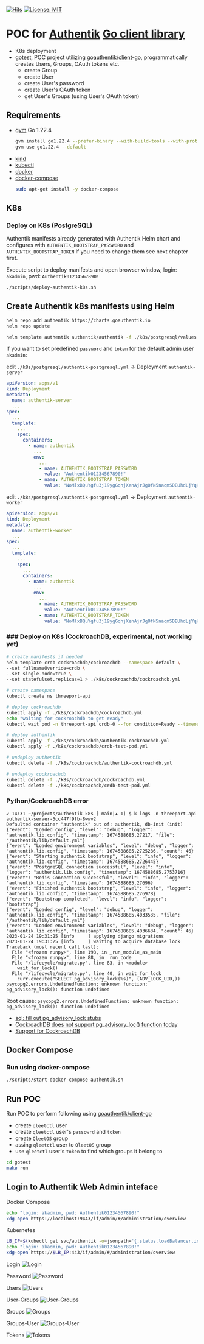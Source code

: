[![Hits](https://hits.seeyoufarm.com/api/count/incr/badge.svg?url=https%3A%2F%2Fgithub.com%2FAndriyKalashnykov%2Fauthentik-k8s&count_bg=%2340C83D&title_bg=%23555555&icon=&icon_color=%23E7E7E7&title=hits&edge_flat=false)](https://hits.seeyoufarm.com)
[![License: MIT](https://img.shields.io/badge/License-MIT-brightgreen.svg)](https://opensource.org/licenses/MIT)
# POC for [Authentik](https://goauthentik.io/) [Go client library](https://github.com/goauthentik/client-go)

- K8s deployment
- [gotest](/gotest), POC project utilizing [goauthentik/client-go](https://github.com/goauthentik/client-go), programmatically creates Users, Groups, OAuth tokens etc.
  - create Group
  - create User
  - create User's password
  - create User's OAuth token
  - get User's Groups (using User's OAuth token)

## Requirements

- [gvm](https://github.com/moovweb/gvm) Go 1.22.4
    ```bash
    gvm install go1.22.4 --prefer-binary --with-build-tools --with-protobuf
    gvm use go1.22.4 --default
    ```
- [kind](https://kind.sigs.k8s.io/docs/user/quick-start/#installation)
- [kubectl](https://kubernetes.io/docs/tasks/tools/#kubectl)
- [docker](https://docs.docker.com/get-docker/)
- [docker-compose](https://docs.docker.com/compose/install/)
  ```bash
  sudo apt-get install -y docker-compose
  ```

## K8s

### Deploy on K8s (PostgreSQL)

Authentik manifests already generated with Authentik Helm chart and configures with `AUTHENTIK_BOOTSTRAP_PASSWORD` and `AUTHENTIK_BOOTSTRAP_TOKEN` if you need 
to change them see next chapter first.

Execute script to deploy manifests and open browser window, login: `akadmin`, pwd: `Authentik01234567890!`

```bash
./scripts/deploy-authentik-k8s.sh
```

## Create Authentik k8s manifests using Helm

```bash
helm repo add authentik https://charts.goauthentik.io
helm repo update

helm template authentik authentik/authentik -f ./k8s/postgresql/values.yml > ./k8s/postgresql/authentik-postgresql.yml
```

If you want to set predefined `password` and `token` for the default admin user `akadmin`:

edit `./k8s/postgresql/authentik-postgresql.yml` ->  Deployment `authentik-server`

```yaml
apiVersion: apps/v1
kind: Deployment
metadata:
  name: authentik-server
  ...
spec:
  ...
  template:
    ...
    spec:
      containers:
        - name: authentik
          ...
          env:            
            ...
            - name: AUTHENTIK_BOOTSTRAP_PASSWORD
              value: "Authentik01234567890!"
            - name: AUTHENTIK_BOOTSTRAP_TOKEN
              value: "NoMlxBQuYgfu3j19ygGqhjXenAjrJgOfN5naqmSDBUhdLjYqHKze7yyzY07H"
```

edit `./k8s/postgresql/authentik-postgresql.yml` ->  Deployment `authentik-worker`

```yaml
apiVersion: apps/v1
kind: Deployment
metadata:
  name: authentik-worker
  ...
spec:
  ...
  template:
    ...
    spec:
      ...
      containers:
        - name: authentik
          ...
          env:            
            ...
            - name: AUTHENTIK_BOOTSTRAP_PASSWORD
              value: "Authentik01234567890!"
            - name: AUTHENTIK_BOOTSTRAP_TOKEN
              value: "NoMlxBQuYgfu3j19ygGqhjXenAjrJgOfN5naqmSDBUhdLjYqHKze7yyzY07H"
```

### ### Deploy on K8s (CockroachDB, experimental, not working yet)

```bash
# create manifests if needed
helm template crdb cockroachdb/cockroachdb --namespace default \
--set fullnameOverride=crdb \
--set single-node=true \
--set statefulset.replicas=1 > ./k8s/cockroachdb/cockroachdb.yml

# create namespace
kubectl create ns threeport-api

# deploy cockroachdb
kubectl apply -f ./k8s/cockroachdb/cockroachdb.yml
echo "waiting for cockroachdb to get ready"
kubectl wait pod -n threeport-api crdb-0 --for condition=Ready --timeout=180s

# deploy authentik
kubectl apply -f ./k8s/cockroachdb/authentik-cockroachdb.yml
kubectl apply -f ./k8s/cockroachdb/crdb-test-pod.yml

# undeploy authentik
kubectl delete -f ./k8s/cockroachdb/authentik-cockroachdb.yml

# undeploy cockroachdb
kubectl delete -f ./k8s/cockroachdb/cockroachdb.yml
kubectl delete -f ./k8s/cockroachdb/crdb-test-pod.yml
```

### Python/CockroachDB error

```log
✔ 14:31 ~/projects/authentik-k8s [ main|✚ 1] $ k logs -n threeport-api authentik-server-5cc447f9fb-8wwv2 
Defaulted container "authentik" out of: authentik, db-init (init)
{"event": "Loaded config", "level": "debug", "logger": "authentik.lib.config", "timestamp": 1674588685.27217, "file": "/authentik/lib/default.yml"}
{"event": "Loaded environment variables", "level": "debug", "logger": "authentik.lib.config", "timestamp": 1674588685.2725286, "count": 46}
{"event": "Starting authentik bootstrap", "level": "info", "logger": "authentik.lib.config", "timestamp": 1674588685.2726445}
{"event": "PostgreSQL connection successful", "level": "info", "logger": "authentik.lib.config", "timestamp": 1674588685.2753716}
{"event": "Redis Connection successful", "level": "info", "logger": "authentik.lib.config", "timestamp": 1674588685.27696}
{"event": "Finished authentik bootstrap", "level": "info", "logger": "authentik.lib.config", "timestamp": 1674588685.276978}
{"event": "Bootstrap completed", "level": "info", "logger": "bootstrap"}
{"event": "Loaded config", "level": "debug", "logger": "authentik.lib.config", "timestamp": 1674588685.4033535, "file": "/authentik/lib/default.yml"}
{"event": "Loaded environment variables", "level": "debug", "logger": "authentik.lib.config", "timestamp": 1674588685.4036634, "count": 46}
2023-01-24 19:31:25 [info     ] applying django migrations
2023-01-24 19:31:25 [info     ] waiting to acquire database lock
Traceback (most recent call last):
  File "<frozen runpy>", line 198, in _run_module_as_main
  File "<frozen runpy>", line 88, in _run_code
  File "/lifecycle/migrate.py", line 83, in <module>
    wait_for_lock()
  File "/lifecycle/migrate.py", line 40, in wait_for_lock
    curr.execute("SELECT pg_advisory_lock(%s)", (ADV_LOCK_UID,))
psycopg2.errors.UndefinedFunction: unknown function: pg_advisory_lock(): function undefined

```

Root cause: `psycopg2.errors.UndefinedFunction: unknown function: pg_advisory_lock(): function undefined`

- [sql: fill out pg_advisory_lock stubs](https://github.com/cockroachdb/cockroach/issues/13546)
- [CockroachDB does not support pg_advisory_loc() function today](https://github.com/golang-migrate/migrate/issues/703)
- [Support for CockroachDB](https://github.com/goharbor/harbor/issues/8649)


## Docker Compose

### Run using docker-compose

```bash
./scripts/start-docker-compose-authentik.sh
```

## Run POC 

Run POC to perform following using [goauthentik/client-go](https://github.com/goauthentik/client-go)
- create `qleetctl` user 
- create `qleetctl` user's `passowrd` and `token`
- create `QleetOS` group
- assing `qleetctl` user to `QleetOS` group
- use `qleetctl` user's `token` to find which groups it belong to

```bash
cd gotest
make run
```

## Login to Authentik Web Admin inteface

Docker Compose
```bash
echo "login: akadmin, pwd: Authentik01234567890!"
xdg-open https://localhost:9443/if/admin/#/administration/overview
```

Kubernetes
```bash
LB_IP=$(kubectl get svc/authentik -o=jsonpath='{.status.loadBalancer.ingress[0].ip}')
echo "login: akadmin, pwd: Authentik01234567890!"
xdg-open https://$LB_IP:443/if/admin/#/administration/overview
```

Login
![](./docs/img/login.jpg "Login")

Password
![](./docs/img/password.jpg "Password")

Users
![](./docs/img/users.jpg "Users")

User-Groups
![](./docs/img/users-groups.jpg "User-Groups")

Groups
![](./docs/img/groups.jpg "Groups")

Groups-User
![](./docs/img/groups-users.jpg "Groups-User")

Tokens
![](./docs/img/tokens.jpg "Tokens")
